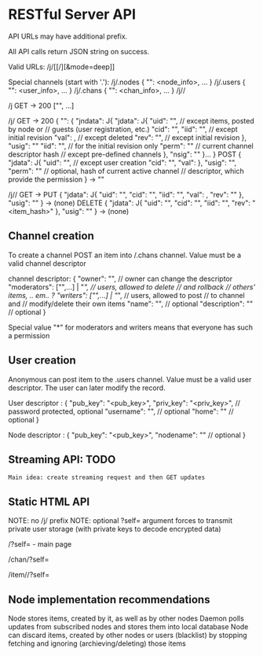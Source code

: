 RESTful Server API
==================

API URLs may have additional prefix.

All API calls return JSON string on success.

Valid URLs:
	/j/[<cid>[/<uid>][&mode=deep]]

Special channels (start with '.'):
/j/.nodes { "<nid>": <node_info>, ... }
/j/.users { "<uid>": <user_info>, ... }
/j/.chans { "<cid>": <chan_info>, ... }
/j/<cid>/<iid>

/j
   GET -> 200 ["<cid>", ...]

/j/<cid>
   GET -> 200 {
		"<iid>": {
			"jndata": J{
				"jdata": J{
					"uid": "<uid>", // except items, posted by node or
						// guests (user registration, etc.)
					"cid": "<cid>",
					"iid": "<iid>", // except initial revision
					"val": <val>, // except deleted
					"rev": "<rev>", // except initial revision
				},
				"usig": "<user signature>"
				"iid": "<iid>", // for the initial revision only
				"perm": "<hash>" // current channel descriptor hash
					// except pre-defined channels
			},
			"nsig": "<node signature>"
		}...
	}
  POST {
  		"jdata": J{
			"uid": "<uid>", // except user creation
			"cid": "<cid>",
			"val": <val>
		},
		"usig": "<user signature>",
		"perm": "<hash>" // optional, hash of current active channel
			// descriptor, which provide the permission
	   } -> "<uid>"

/j/<cid>/<iid>
   GET -> <value>
   PUT {
   		"jdata": J{
			"uid": "<uid>",
			"cid": "<cid>",
			"iid": "<iid>",
			"val": <value>,
			"rev": "<hash>"
		},
		"usig": "<sig>"
       } -> (none)
DELETE {
		"jdata": J{
			"uid": "<uid>",
			"cid": "<cid>",
			"iid": "<iid>",
			"rev": "<item_hash>"
		},
		"usig": "<sig>"
	   } -> (none)

Channel creation
----------------

To create a channel POST an item into /.chans channel. Value must be a
valid channel descriptor

channel descriptor: {
	"owner": "<uid>", // owner can change the descriptor
	"moderators": ["<uid>",...] | "*", // users, allowed to delete
		// and rollback
		// others' items, .. em.. ?
	"writers": ["<uid>",...] | "*", // users, allowed to post
		// to channel and
		// modify/delete their own items
	"name": "<Channel name>", // optional
	"description": "<chan description>" // optional
}

Special value "*" for moderators and writers means that everyone has such
a permission

User creation
-------------

Anonymous can post item to the .users channel. Value must be a valid user
descriptor. The user can later modify the record.

User descriptor : {
	"pub_key": "<pub_key>",
	"priv_key": "<priv_key>", // password protected, optional
	"username": "<username>", // optional
	"home": "<cid>" // optional
}

Node descriptor : {
	"pub_key": "<pub_key>",
	"nodename": "<nodename>" // optional
}

Streaming API: TODO
-------------------
	Main idea: create streaming request and then GET updates

Static HTML API
---------------

NOTE: no /j/ prefix
NOTE: optional ?self=<uid> argument forces to transmit private user storage
	(with private keys to decode encrypted data)

/?self=<uid> - main page

/chan/<cid>?self=<uid>

/item/<cid>/<iid>?self=<uid>

Node implementation recommendations
-----------------------------------

Node stores items, created by it, as well as by other nodes
Daemon polls updates from subscribed nodes and stores them into local
database
Node can discard items, created by other nodes or users (blacklist) by
stopping fetching and ignoring (archieving/deleting) those items


